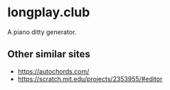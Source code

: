 # longplay.club

A piano ditty generator.

## Other similar sites

 - https://autochords.com/
 - https://scratch.mit.edu/projects/2353955/#editor
